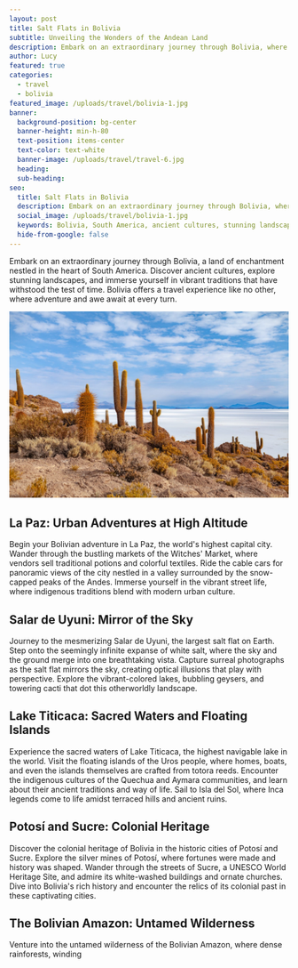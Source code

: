 ```yaml
---
layout: post
title: Salt Flats in Bolivia
subtitle: Unveiling the Wonders of the Andean Land
description: Embark on an extraordinary journey through Bolivia, where ancient cultures, stunning landscapes, and vibrant traditions come together to create an unforgettable adventure in the heart of South America.
author: Lucy
featured: true
categories:
  - travel
  - bolivia
featured_image: /uploads/travel/bolivia-1.jpg
banner:
  background-position: bg-center
  banner-height: min-h-80
  text-position: items-center
  text-color: text-white
  banner-image: /uploads/travel/travel-6.jpg
  heading: 
  sub-heading: 
seo:
  title: Salt Flats in Bolivia
  description: Embark on an extraordinary journey through Bolivia, where ancient cultures, stunning landscapes, and vibrant traditions come together to create an unforgettable adventure in the heart of South America.
  social_image: /uploads/travel/bolivia-1.jpg
  keywords: Bolivia, South America, ancient cultures, stunning landscapes, vibrant traditions
  hide-from-google: false
---
```



Embark on an extraordinary journey through Bolivia, a land of enchantment nestled in the heart of South America. Discover ancient cultures, explore stunning landscapes, and immerse yourself in vibrant traditions that have withstood the test of time. Bolivia offers a travel experience like no other, where adventure and awe await at every turn.

![Bolivia](/uploads/travel/bolivia-1.jpg)

## La Paz: Urban Adventures at High Altitude

Begin your Bolivian adventure in La Paz, the world's highest capital city. Wander through the bustling markets of the Witches' Market, where vendors sell traditional potions and colorful textiles. Ride the cable cars for panoramic views of the city nestled in a valley surrounded by the snow-capped peaks of the Andes. Immerse yourself in the vibrant street life, where indigenous traditions blend with modern urban culture.

## Salar de Uyuni: Mirror of the Sky

Journey to the mesmerizing Salar de Uyuni, the largest salt flat on Earth. Step onto the seemingly infinite expanse of white salt, where the sky and the ground merge into one breathtaking vista. Capture surreal photographs as the salt flat mirrors the sky, creating optical illusions that play with perspective. Explore the vibrant-colored lakes, bubbling geysers, and towering cacti that dot this otherworldly landscape.

## Lake Titicaca: Sacred Waters and Floating Islands

Experience the sacred waters of Lake Titicaca, the highest navigable lake in the world. Visit the floating islands of the Uros people, where homes, boats, and even the islands themselves are crafted from totora reeds. Encounter the indigenous cultures of the Quechua and Aymara communities, and learn about their ancient traditions and way of life. Sail to Isla del Sol, where Inca legends come to life amidst terraced hills and ancient ruins.

## Potosí and Sucre: Colonial Heritage

Discover the colonial heritage of Bolivia in the historic cities of Potosí and Sucre. Explore the silver mines of Potosí, where fortunes were made and history was shaped. Wander through the streets of Sucre, a UNESCO World Heritage Site, and admire its white-washed buildings and ornate churches. Dive into Bolivia's rich history and encounter the relics of its colonial past in these captivating cities.

## The Bolivian Amazon: Untamed Wilderness

Venture into the untamed wilderness of the Bolivian Amazon, where dense rainforests, winding
